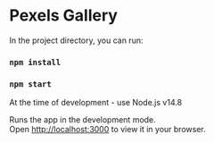 # Pexels Gallery

In the project directory, you can run:

### `npm install`

### `npm start`

At the time of development - use Node.js v14.8

Runs the app in the development mode.\
Open [http://localhost:3000](http://localhost:3000) to view it in your browser.
